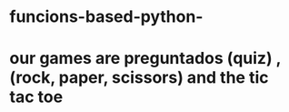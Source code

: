# funcions-based-python-
# our games are preguntados (quiz) ,(rock, paper, scissors) and the tic tac toe

